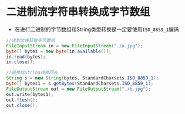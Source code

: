 # 二进制流字符串转换成字节数组

+ 在进行二进制的字节数组和String类型转换是一定要使用`ISO_8859_1`编码

```java
//读取文件获取字节数组
FileInputStream in = new FileInputStream("./a.jpg");
byte[] bytes = new byte[in.available()];
in.read(bytes);
in.close();

//转换成String转换回去
String s = new String(bytes, StandardCharsets.ISO_8859_1);
byte[] bytes1 = s.getBytes(StandardCharsets.ISO_8859_1);
FileOutputStream out = new FileOutputStream("./b.jpg");
out.write(bytes1);
out.flush();
out.close();
```

